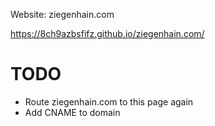 Website: ziegenhain.com

https://8ch9azbsfifz.github.io/ziegenhain.com/

# TODO
- Route ziegenhain.com to this page again
- Add CNAME to domain